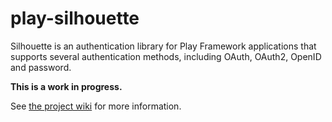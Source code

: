 play-silhouette
===============

Silhouette is an authentication library for Play Framework applications that supports several authentication methods, including OAuth, OAuth2, OpenID and password.

**This is a work in progress.**

See [the project wiki](https://github.com/mohiva/play-silhouette/wiki) for more information.
